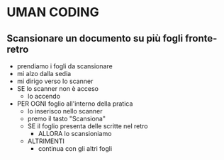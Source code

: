 # UMAN CODING

## Scansionare un documento su più fogli fronte-retro

- prendiamo i fogli da scansionare
- mi alzo dalla sedia
- mi dirigo verso lo scanner
- SE lo scanner non è acceso
  - lo accendo
- PER OGNI foglio all'interno della pratica
  - lo inserisco nello scanner
  - premo il tasto "Scansiona" 
  - SE il foglio presenta delle scritte nel retro 
    - ALLORA lo scansioniamo 
  - ALTRIMENTI 
    - continua con gli altri fogli